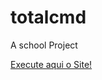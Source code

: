 # totalcmd
A school Project


<a href="https://joaodoctype123.github.io/totalcmd/" target="_blank">Execute aqui o Site!</a>
